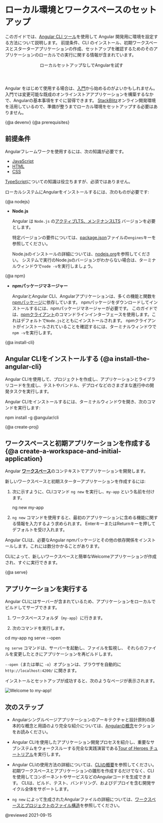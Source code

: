 # ローカル環境とワークスペースのセットアップ

このガイドでは、[Angular CLI ツール](cli 'CLI command reference')を使用して Angular 開発用に環境を設定する方法について説明します。
前提条件、CLI のインストール、初期ワークスペースとスターターアプリケーションの作成、セットアップを確認するためのそのアプリケーションのローカルでの実行に関する情報が含まれています。

<div class="callout is-helpful">
<header>ローカルセットアップなしでAngularを試す</header>

Angular をはじめて使用する場合は、[入門](start)から始めるのがよいかもしれません。入門では変更可能な既成のオンラインストアアプリケーションを構築するなかで、Angularの基本事項をすぐに習得できます。 [StackBlitz](https://stackblitz.com/)オンライン開発環境を活用しているので、準備が整うまでローカル環境をセットアップする必要はありません。

</div>


{@a devenv}
{@a prerequisites}
## 前提条件

Angularフレームワークを使用するには、次の知識が必要です。

* [JavaScript](https://developer.mozilla.org/ja/docs/Web/JavaScript/A_re-introduction_to_JavaScript)
* [HTML](https://developer.mozilla.org/ja/docs/Learn/HTML/Introduction_to_HTML)
* [CSS](https://developer.mozilla.org/ja/docs/Learn/CSS/First_steps)

[TypeScript](https://www.typescriptlang.org/)についての知識は役立ちますが、必須ではありません。

ローカルシステムにAngularをインストールするには、次のものが必要です:

{@a nodejs}

* **Node.js**

  Angular は `Node.js` の[アクティブLTS、メンテナンスLTS](https://nodejs.org/about/releases/) バージョンを必要とします。

  <div class="alert is-helpful">

  特定バージョンの要件については、[package.json](https://unpkg.com/browse/@angular/core/package.json)ファイルの`engines`キーを参照してください。

  </div>

  Node.jsのインストールの詳細については、[nodejs.org](https://nodejs.org "Nodejs.org")を参照してください。
  システムで実行のNode.jsのバージョンがわからない場合は、ターミナルウィンドウで`node -v`を実行しましょう。

{@a npm}

* **npmパッケージマネージャー**

  AngularとAngular CLI、Angularアプリケーションは、多くの機能と関数を[npmパッケージ](https://docs.npmjs.com/getting-started/what-is-npm)に依存しています。
  npmパッケージをダウンロードしてインストールするには、npmパッケージマネージャーが必要です。
  このガイドでは、[npmクライアント](https://docs.npmjs.com/cli/install)のコマンドラインインターフェースを使用します。これはデフォルトで`Node.js`とともにインストールされます。
  npmクライアントがインストールされていることを確認するには、ターミナルウィンドウで`npm -v`を実行します。


{@a install-cli}

## Angular CLIをインストールする {@a install-the-angular-cli}

Angular CLIを使用して、プロジェクトを作成し、アプリケーションとライブラリコードを生成し、テストやバンドル、デプロイなどのさまざまな進行中の開発タスクを実行します。

Angular CLIをインストールするには、ターミナルウィンドウを開き、次のコマンドを実行します:

<code-example language="sh">
  npm install -g @angular/cli<aio-angular-dist-tag class="pln"></aio-angular-dist-tag>
</code-example>

{@a create-proj}

## ワークスペースと初期アプリケーションを作成する {@a create-a-workspace-and-initial-application}

Angular [**ワークスペース**](guide/glossary#workspace)のコンテキストでアプリケーションを開発します。

新しいワークスペースと初期スターターアプリケーションを作成するには:

1. 次に示すように、CLIコマンド `ng new` を実行し、`my-app` という名前を付けます。

    <code-example language="sh">
      ng new my-app

    </code-example>

2. `ng new` コマンドを使用すると、最初のアプリケーションに含める機能に関する情報を入力するよう求められます。 EnterキーまたはReturnキーを押してデフォルトを受け入れます。

Angular CLIは、必要なAngular npmパッケージとその他の依存関係をインストールします。これには数分かかることがあります。

CLIによって、新しいワークスペースと簡単なWelcomeアプリケーションが作成され、すぐに実行できます。

{@a serve}

## アプリケーションを実行する

Angular CLIにはサーバーが含まれているため、アプリケーションをローカルでビルドしてサーブできます。

1. ワークスペースフォルダ（`my-app`）に行きます。

1. 次のコマンドを実行します。

<code-example language="sh">
  cd my-app
  ng serve --open
</code-example>

`ng serve` コマンドは、サーバーを起動し、ファイルを監視し、
それらのファイルを変更したときにアプリケーションを再ビルドします。

 `--open`（または単に `-o`）オプションは、ブラウザを自動的に
`http://localhost:4200/` に開きます。

 インストールとセットアップが成功すると、次のようなページが表示されます。


<div class="lightbox">
  <img src='generated/images/guide/setup-local/app-works.png' alt="Welcome to my-app!">
</div>


## 次のステップ


* Angularシングルページアプリケーションのアーキテクチャと設計原則の基本的な概念と用語のより完全な紹介については、[Angularの概念](guide/architecture)セクションをお読みください。

* Angular CLIを使用したアプリケーション開発プロセスを紹介し、重要なサブシステムをウォークスルーする完全な実践演習である[Tour of Heroes チュートリアル](tutorial)を実行します。

* Angular CLIの使用方法の詳細については、[CLIの概要](cli 'CLI Overview')を参照してください。初期ワークスペースとアプリケーションの雛形を作成するだけでなく、CLIを使用してコンポーネントやサービスなどのAngularコードを生成できます。 CLIは、ビルド、テスト、バンドリング、およびデプロイを含む開発サイクル全体をサポートします。

- `ng new` によって生成されたAngularファイルの詳細については、[ワークスペースとプロジェクトのファイル構造](guide/file-structure)を参照してください。

@reviewed 2021-09-15
